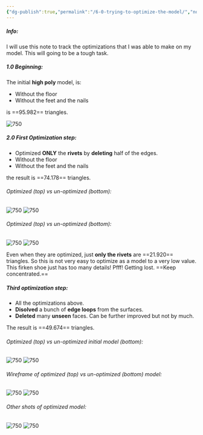 ```yaml
---
{"dg-publish":true,"permalink":"/6-0-trying-to-optimize-the-model/","noteIcon":""}
---
```


##### Info:
I will use this note to track the optimizations that I was able to make on my model. This will going to be a tough task.

##### 1.0 Beginning:
The initial **high poly** model, is:
- Without the floor
- Without the feet and the nails

is ==95.982== triangles.

![750](https://i.imgur.com/SU5wp49.png)

##### 2.0 First Optimization step:

- Optimized **ONLY** the **rivets** by **deleting** half of the edges.
- Without the floor
- Without the feet and the nails

the result is ==74.178== triangles.

###### Optimized (top) vs un-optimized (bottom):
![750](https://i.imgur.com/XmOsAEJ.png)
![750](https://i.imgur.com/sQCovZ6.png)

###### Optimized (top) vs un-optimized (bottom):
![750](https://i.imgur.com/kPQkeNc.png)
![750](https://i.imgur.com/UL0M1WJ.png)

Even when they are optimized, just **only the rivets** are ==21.920== triangles. So this is not very easy to optimize as a model to a very low value. This firken shoe just has too many details! Pfff! Getting lost. ==Keep concentrated.==
##### Third optimization step:

- All the optimizations above.
- **Disolved** a bunch of **edge loops** from the surfaces.
- **Deleted** many **unseen** faces. Can be further improved but not by much.

The result is ==49.674== triangles.

###### Optimized (top) vs un-optimized initial model (bottom):
![750](https://i.imgur.com/2YrHPZc.png)
![750](https://i.imgur.com/sQCovZ6.png)

###### Wireframe of optimized (top) vs un-optimized (bottom) model:
![750](https://i.imgur.com/fHklHg0.png)
![750](https://i.imgur.com/dPjV591.png)
###### Other shots of optimized model:
![750](https://i.imgur.com/CsjAUdb.png)
![750](https://i.imgur.com/CVxcY4M.png)

